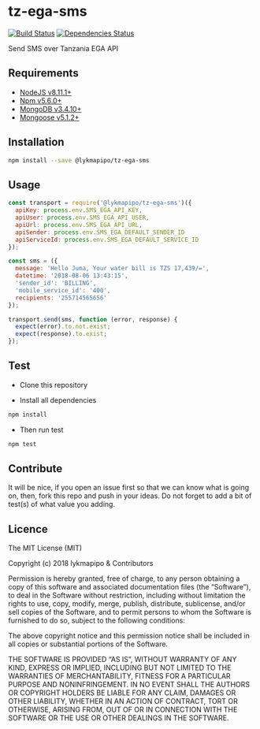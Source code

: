 # tz-ega-sms

[![Build Status](https://travis-ci.org/lykmapipo/tz-ega-sms.svg?branch=master)](https://travis-ci.org/lykmapipo/tz-ega-sms)
[![Dependencies Status](https://david-dm.org/lykmapipo/tz-ega-sms/status.svg)](https://david-dm.org/lykmapipo/tz-ega-sms)

Send SMS over Tanzania EGA API

## Requirements

- [NodeJS v8.11.1+](https://nodejs.org)
- [Npm v5.6.0+](https://www.npmjs.com/)
- [MongoDB v3.4.10+](https://www.mongodb.com/)
- [Mongoose v5.1.2+](https://github.com/Automattic/mongoose)

## Installation

```sh
npm install --save @lykmapipo/tz-ega-sms
```

## Usage

```js
const transport = require('@lykmapipo/tz-ega-sms')({
  apiKey: process.env.SMS_EGA_API_KEY,
  apiUser: process.env.SMS_EGA_API_USER,
  apiUrl: process.env.SMS_EGA_API_URL,
  apiSender: process.env.SMS_EGA_DEFAULT_SENDER_ID
  apiServiceId: process.env.SMS_EGA_DEFAULT_SERVICE_ID
});

const sms = ({
  message: 'Hello Juma, Your water bill is TZS 17,439/=',
  datetime: '2018-08-06 13:43:15',
  'sender_id': 'BILLING',
  'mobile_service_id': '400',
  recipients: '255714565656'
});

transport.send(sms, function (error, response) {
  expect(error).to.not.exist;
  expect(response).to.exist;
});
```

## Test

- Clone this repository

- Install all dependencies

```sh
npm install
```

- Then run test

```sh
npm test
```

## Contribute

It will be nice, if you open an issue first so that we can know what is going on, then, fork this repo and push in your ideas. Do not forget to add a bit of test(s) of what value you adding.

## Licence

The MIT License (MIT)

Copyright (c) 2018 lykmapipo & Contributors

Permission is hereby granted, free of charge, to any person obtaining a copy of this software and associated documentation files (the “Software”), to deal in the Software without restriction, including without limitation the rights to use, copy, modify, merge, publish, distribute, sublicense, and/or sell copies of the Software, and to permit persons to whom the Software is furnished to do so, subject to the following conditions:

The above copyright notice and this permission notice shall be included in all copies or substantial portions of the Software.

THE SOFTWARE IS PROVIDED “AS IS”, WITHOUT WARRANTY OF ANY KIND, EXPRESS OR IMPLIED, INCLUDING BUT NOT LIMITED TO THE WARRANTIES OF MERCHANTABILITY, FITNESS FOR A PARTICULAR PURPOSE AND NONINFRINGEMENT. IN NO EVENT SHALL THE AUTHORS OR COPYRIGHT HOLDERS BE LIABLE FOR ANY CLAIM, DAMAGES OR OTHER LIABILITY, WHETHER IN AN ACTION OF CONTRACT, TORT OR OTHERWISE, ARISING FROM, OUT OF OR IN CONNECTION WITH THE SOFTWARE OR THE USE OR OTHER DEALINGS IN THE SOFTWARE.
